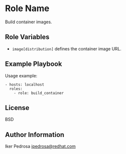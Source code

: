 Role Name
=========

Build container images.

Role Variables
--------------

* `image[distribution]` defines the container image URL.

Example Playbook
----------------

Usage example:

    - hosts: localhost
      roles:
        - role: build_container

License
-------

BSD

Author Information
------------------

Iker Pedrosa <ipedrosa@redhat.com>
